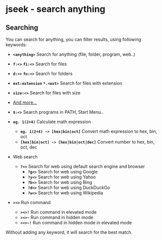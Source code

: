 # jseek - search anything

## Searching

You can search for anything, you can filter results, using following keywords:

- **`<anything>`** Search for anything (file, folder, program, web..)
- **`f:<>`** **`fi:<>`** Search for files
- **`d:<>`** **`fo:<>`**  Search for folders

- **`ext:extension`** **`*.<ext>`** Search for files with extension
- **`size:<>`** Search for files with size
- [And more...](./src/config.js)

- **`$:<>`** Search programs in PATH, Start Menu..
- **`eg. 1(2+4)`** Calculate math expression
  - **`eg. 1(2+4) -> [hex|bin|oct]`** Convert math expression to hex, bin, oct
  - **`[hex|bin|oct] -> [hex|bin|oct|dec]`** Convert number to hex, bin, oct, dec
- Web search
  - **`?<>`** Search for web using default search engine and browser
    - **`?g<>`** Search for web using Google
    - **`?y<>`** Search for web using Yahoo
    - **`?b<>`** Search for web using Bing
    - **`?d<>`** Search for web using DuckDuckGo
    - **`?w<>`** Search for web using Wikipedia
- **`><>`** Run command
  - **`><>!`** Run command in elevated mode
  - **`><>~`** Run command in hidden mode
  - **`><>~!`** Run command in hidden mode in elevated mode

Without adding any keyword, it will search for the best match.
